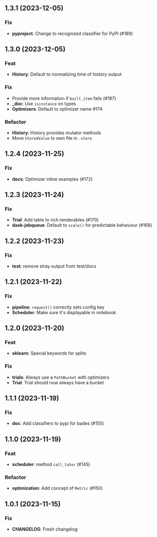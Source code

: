 ## 1.3.1 (2023-12-05)

### Fix

- **pyproject**: Change to recognized classifier for PyPI (#189)

## 1.3.0 (2023-12-05)

### Feat

- **History**: Default to normalizing time of history output

### Fix

- Provide more information if `built_item` fails (#187)
- **_doc**: Use `isinstance` on types
- **Optimizers**: Default to optimizer name #174

### Refactor

- **History**: History provides mutator methods
- Move `StoredValue` to own file in `.store`

## 1.2.4 (2023-11-25)

### Fix

- **docs**: Optimizer inline examples (#172)

## 1.2.3 (2023-11-24)

### Fix

- **Trial**: Add table to rich renderables (#170)
- **dask-jobqueue**: Default to `scale()` for predictable behaviour (#168)

## 1.2.2 (2023-11-23)

### Fix

- **test**: remove stray output from test/docs

## 1.2.1 (2023-11-22)

### Fix

- **pipeline**: `request()` correctly sets config key
- **Scheduler**: Make sure it's displayable in notebook

## 1.2.0 (2023-11-20)

### Feat

- **sklearn**: Special keywords for splits

### Fix

- **trials**: Always use a `PathBucket` with optimizers
- **Trial**: Trial should now always have a bucket

## 1.1.1 (2023-11-19)

### Fix

- **doc**: Add classifiers to pypi for bades (#155)

## 1.1.0 (2023-11-19)

### Feat

- **scheduler**: method `call_later` (#145)

### Refactor

- **optimization**: Add concept of `Metric` (#150)

## 1.0.1 (2023-11-15)

### Fix

- **CHANGELOG**: Fresh changelog
